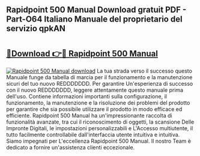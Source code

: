 ## Rapidpoint 500 Manual Download gratuit PDF - Part-O64 Italiano Manuale del proprietario del servizio qpkAN

# <h2><a href="http://dffdrre.blite.top/?on=Rapidpoint+500+Manual">🔗Download 👉🔴 Rapidpoint 500 Manual</a></h2>

[![Rapidpoint 500 Manual download](https://i.imgur.com/lujVjoI.png)](http://dffdrre.blite.top/?on=Rapidpoint+500+Manual)
La tua strada verso il successo questo Manuale funge da tabella di marcia per il funzionamento e la manutenzione sicuri del tuo nuovo REDDDDDDD. Per garantire Un'esperienza di successo con il nuovo REDDDDDDD, leggere attentamente questo manuale prima dell'uso. Contiene informazioni importanti sulla configurazione, il funzionamento, la manutenzione e la risoluzione dei problemi del prodotto per garantire che sia possibile utilizzare il prodotto in modo efficace ed efficiente. Rapidpoint 500 Manual ha un'impressionante raccolta di funzionalità avanzate, tra cui il riconoscimento di oggetti, la scansione Delle Impronte Digitali, le impostazioni personalizzabili e L'Accesso multiutente, il tutto facilmente controllabile dall'interfaccia utente intuitiva e intuitiva. Siamo impegnati per L'eccellenza Rapidpoint 500 Manual. Il nostro Team è dedicato a fornire un'assistenza clienti eccezionale.
